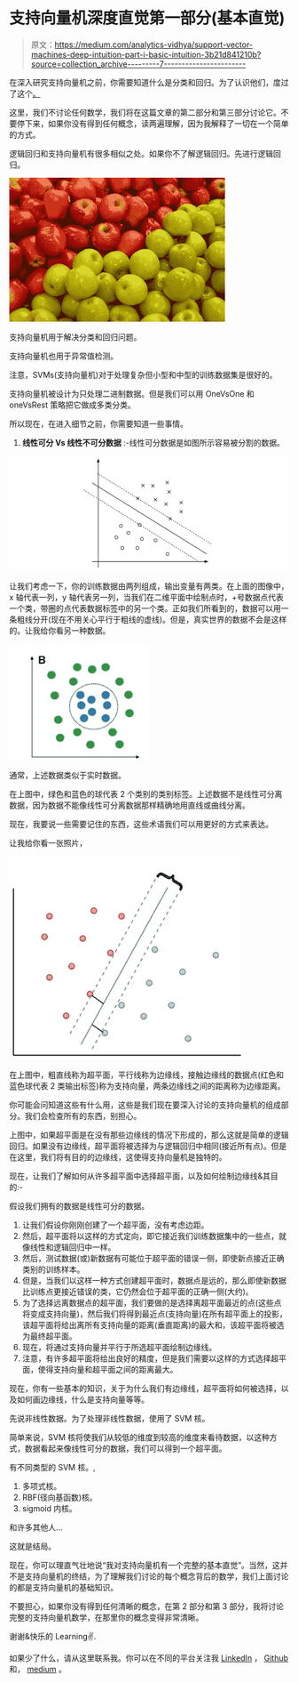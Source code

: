 # 支持向量机深度直觉第一部分(基本直觉)

> 原文：<https://medium.com/analytics-vidhya/support-vector-machines-deep-intuition-part-i-basic-intuition-3b21d841210b?source=collection_archive---------7----------------------->

在深入研究支持向量机之前，你需要知道什么是分类和回归。为了认识他们，度过了这个[。](https://iamvishnu-varapally.medium.com/a-brief-introduction-to-machine-learning-learners-at-medium-level-4a3d91200b60?sk=f211c648bde50546928f078c90f82fb7)

这里，我们不讨论任何数学，我们将在这篇文章的第二部分和第三部分讨论它。不要停下来，如果你没有得到任何概念，读两遍理解，因为我解释了一切在一个简单的方式。

逻辑回归和支持向量机有很多相似之处。如果你不了解逻辑回归。先进行逻辑回归。

![](img/250a894d41fbd0513ae9d0ca7d6d96b6.png)

支持向量机用于解决分类和回归问题。

支持向量机也用于异常值检测。

注意，SVMs(支持向量机)对于处理复杂但小型和中型的训练数据集是很好的。

支持向量机被设计为只处理二进制数据。但是我们可以用 OneVsOne 和 oneVsRest 策略把它做成多类分类。

所以现在，在进入细节之前，你需要知道一些事情。

1.  **线性可分 Vs 线性不可分数据** :-线性可分数据是如图所示容易被分割的数据。

![](img/b0f1cbba9cef462fea92825383499d27.png)

让我们考虑一下，你的训练数据由两列组成，输出变量有两类。在上面的图像中，x 轴代表一列，y 轴代表另一列，当我们在二维平面中绘制点时，+号数据点代表一个类，带圈的点代表数据标签中的另一个类。正如我们所看到的，数据可以用一条粗线分开(现在不用关心平行于粗线的虚线)。但是，真实世界的数据不会是这样的。让我给你看另一种数据。

![](img/fa5827771c8e2479d30226fd9ffee494.png)

通常，上述数据类似于实时数据。

在上图中，绿色和蓝色的球代表 2 个类别的类别标签。上述数据不是线性可分离数据，因为数据不能像线性可分离数据那样精确地用直线或曲线分离。

现在，我要说一些需要记住的东西，这些术语我们可以用更好的方式来表达。

让我给你看一张照片，

![](img/ab6e48e0829962b00c718c46cf6ff26e.png)

在上图中，粗直线称为超平面，平行线称为边缘线，接触边缘线的数据点(红色和蓝色球代表 2 类输出标签)称为支持向量，两条边缘线之间的距离称为边缘距离。

你可能会问知道这些有什么用，这些是我们现在要深入讨论的支持向量机的组成部分。我们会检查所有的东西，别担心。

上图中，如果超平面是在没有那些边缘线的情况下形成的，那么这就是简单的逻辑回归。如果没有边缘线，超平面将被选择为与逻辑回归中相同(接近所有点)。但是在这里，我们将有目的的边缘线，这使得支持向量机是独特的。

现在，让我们了解如何从许多超平面中选择超平面，以及如何绘制边缘线&其目的:-

假设我们拥有的数据是线性可分的数据。

1.  让我们假设你刚刚创建了一个超平面，没有考虑边距。
2.  然后，超平面将以这样的方式定向，即它接近我们训练数据集中的一些点，就像线性和逻辑回归中一样。
3.  然后，测试数据(或)新数据有可能位于超平面的错误一侧，即使新点接近正确类别的训练样本。
4.  但是，当我们以这样一种方式创建超平面时，数据点是远的，那么即使新数据比训练点更接近错误的类，它仍然会位于超平面的正确一侧(大约)。
5.  为了选择远离数据点的超平面，我们要做的是选择离超平面最近的点(这些点将变成支持向量)，然后我们将得到最近点(支持向量)在所有超平面上的投影，该超平面将给出离所有支持向量的距离(垂直距离)的最大和，该超平面将被选为最终超平面。
6.  现在，将通过支持向量并平行于所选超平面绘制边缘线。
7.  注意，有许多超平面将给出良好的精度，但是我们需要以这样的方式选择超平面，使得支持向量和超平面之间的距离最大。

现在，你有一些基本的知识，关于为什么我们有边缘线，超平面将如何被选择，以及如何画边缘线，什么是支持向量等等。

先说非线性数据。为了处理非线性数据，使用了 SVM 核。

简单来说，SVM 核将使我们从较低的维度到较高的维度来看待数据，以这种方式，数据看起来像线性可分的数据，我们可以得到一个超平面。

有不同类型的 SVM 核。,

1.  多项式核。
2.  RBF(径向基函数)核。
3.  sigmoid 内核。

和许多其他人…

这就是结局。

现在，你可以理直气壮地说“我对支持向量机有一个完整的基本直觉”。当然，这并不是支持向量机的终结，为了理解我们讨论的每个概念背后的数学，我们上面讨论的都是支持向量机的基础知识。

不要担心，如果你没有得到任何清晰的概念，在第 2 部分和第 3 部分，我将讨论完整的支持向量机数学，在那里你的概念变得非常清晰。

谢谢&快乐的 Learning✌.

如果少了什么，请从这里联系我。你可以在不同的平台关注我 [LinkedIn](https://www.linkedin.com/in/vishnu-vardhan-varapalli-b6b454150/) ， [Github](https://github.com/VishnuVardhanVarapalli) 和， [medium](https://iamvishnu-varapally.medium.com/) 。